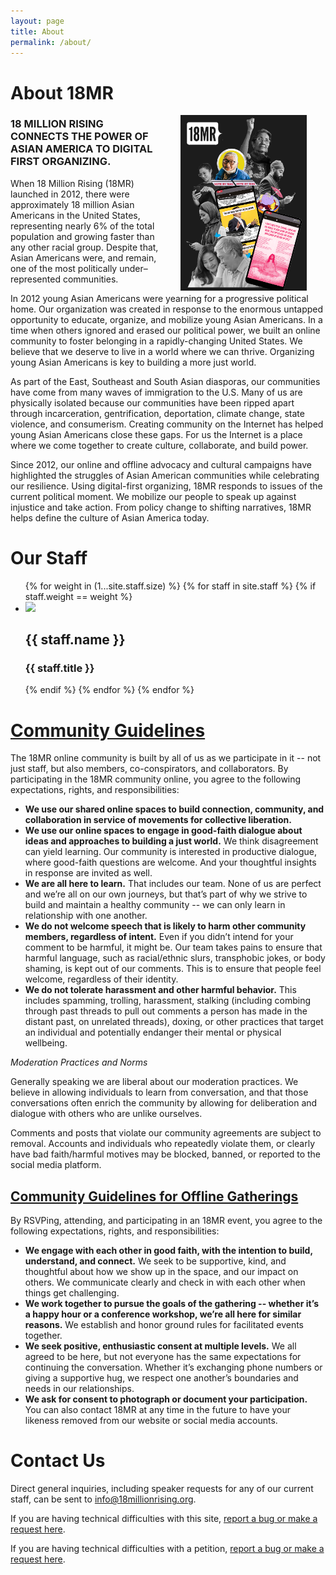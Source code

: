 ```yaml
---
layout: page
title: About
permalink: /about/
---
```


<h1>About 18MR</h1>

<img src= "/static/images/about.png" hspace="30px" style="float: right; width: 40%; height: 40%">

<h3>18 MILLION RISING CONNECTS THE POWER OF ASIAN AMERICA TO DIGITAL FIRST ORGANIZING.</h3>

<p> When 18 Million Rising (18MR) launched in 2012, there were approximately 18 million Asian Americans in the United States, representing nearly 6% of the total population and growing faster than any other racial group. Despite that, Asian Americans were, and remain, one of the most politically under–represented communities.<br></p>

<p>In 2012 young Asian Americans were yearning for a progressive political home. Our organization was created in response to the enormous untapped opportunity to educate, organize, and mobilize young Asian Americans. In a time when others ignored and erased our political power, we built an online community to foster belonging in a rapidly-changing United States. We believe that we deserve to live in a world where we can thrive. Organizing young Asian Americans is key to building a more just world.<br></p>

<p>As part of the East, Southeast and South Asian diasporas, our communities have come from many waves of immigration to the U.S. Many of us are physically isolated because our communities have been ripped apart through incarceration, gentrification, deportation, climate change, state violence, and consumerism. Creating community on the Internet has helped young Asian Americans close these gaps. For us the Internet is a place where we come together to create culture, collaborate, and build power. <br></p>

<p>Since 2012, our online and offline advocacy and cultural campaigns have highlighted the struggles of Asian American communities while celebrating our resilience. Using digital-first organizing, 18MR responds to issues of the current political moment. We mobilize our people to speak up against injustice and take action. From policy change to shifting narratives, 18MR helps define the culture of Asian America today.</p>

<h1 id="staff">Our Staff</h1>

<ul class="rig">
{% for weight in (1...site.staff.size) %}
{% for staff in site.staff %}
{% if staff.weight == weight %}
	<li>
		<img src="{{ staff.photo }}">
		<h2>{{ staff.name }}</h2>
		<h3>{{ staff.title }}</h3>
	</li>
{% endif %}
{% endfor %}
{% endfor %}
</ul>


# [Community Guidelines](#guidelines)

The 18MR online community is built by all of us as we participate in it -- not just staff, but also members, co-conspirators, and collaborators. By participating in the 18MR community online, you agree to the following expectations, rights, and responsibilities:

- __We use our shared online spaces to build connection, community, and collaboration in service of movements for collective liberation.__
- __We use our online spaces to engage in good-faith dialogue about ideas and approaches to building a just world.__ We think disagreement can yield learning. Our community is interested in productive dialogue, where good-faith questions are welcome. And your thoughtful insights in response are invited as well.
- __We are all here to learn.__ That includes our team. None of us are perfect and we’re all on our own journeys, but that’s part of why we strive to build and maintain a healthy community -- we can only learn in relationship with one another.
- __We do not welcome speech that is likely to harm other community members, regardless of intent.__ Even if you didn’t intend for your comment to be harmful, it might be. Our team takes pains to ensure that harmful language, such as racial/ethnic slurs, transphobic jokes, or body shaming, is kept out of our comments. This is to ensure that people feel welcome, regardless of their identity.
- __We do not tolerate harassment and other harmful behavior.__ This includes spamming, trolling, harassment, stalking (including combing through past threads to pull out comments a person has made in the distant past, on unrelated threads), doxing, or other practices that target an individual and potentially endanger their mental or physical wellbeing.

_Moderation Practices and Norms_

Generally speaking we are liberal about our moderation practices. We believe in allowing individuals to learn from conversation, and that those conversations often enrich the community by allowing for deliberation and dialogue with others who are unlike ourselves.

Comments and posts that violate our community agreements are subject to removal. Accounts and individuals who repeatedly violate them, or clearly have bad faith/harmful motives may be blocked, banned, or reported to the social media platform.

## [Community Guidelines for Offline Gatherings](#offline)

By RSVPing, attending, and participating in an 18MR event, you agree to the following expectations, rights, and responsibilities:

- __We engage with each other in good faith, with the intention to build, understand, and connect.__ We seek to be supportive, kind, and thoughtful about how we show up in the space, and our impact on others. We communicate clearly and check in with each other when things get challenging.
- __We work together to pursue the goals of the gathering -- whether it’s a happy hour or a conference workshop, we’re all here for similar reasons.__ We establish and honor ground rules for facilitated events together.
- __We seek positive, enthusiastic consent at multiple levels.__ We all agreed to be here, but not everyone has the same expectations for continuing the conversation. Whether it’s exchanging phone numbers or giving a supportive hug, we respect one another’s boundaries and needs in our relationships.
- __We ask for consent to photograph or document your participation.__ You can also contact 18MR at any time in the future to have your likeness removed from our website or social media accounts.

<h1 id="contact">Contact Us</h1>

Direct general inquiries, including speaker requests for any of our current staff, can be sent to [info@18millionrising.org](mailto:info@18millionrising.org).

If you are having technical difficulties with this site, [report a bug or make a request here](https://github.com/18mr/18mr/issues).

If you are having technical difficulties with a petition, [report a bug or make a request here](https://github.com/18mr/action/issues).